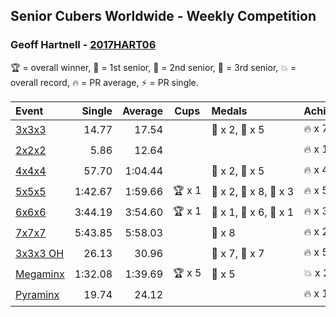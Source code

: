 ## Senior Cubers Worldwide - Weekly Competition
### Geoff Hartnell - [2017HART06](https://www.worldcubeassociation.org/persons/2017HART06)

🏆 = overall winner, 🥇 = 1st senior, 🥈 = 2nd senior, 🥉 = 3rd senior, 💥 = overall record, 🔥 = PR average, ⚡ = PR single.

| Event | Single | Average | Cups | Medals | Achievements|
| :-- | --: | --: | :--: | :-- | :-- |
| [3x3x3](geoff_hartnell/333.md) | 14.77 | 17.54 | <span style="white-space: nowrap"></span> | <span style="white-space: nowrap">🥈 x 2, 🥉 x 5</span> | <span style="white-space: nowrap">🔥 x 7, ⚡ x 4</span> |
| [2x2x2](geoff_hartnell/222.md) | 5.86 | 12.64 | <span style="white-space: nowrap"></span> | <span style="white-space: nowrap"></span> | <span style="white-space: nowrap">🔥 x 1, ⚡ x 1</span> |
| [4x4x4](geoff_hartnell/444.md) | 57.70 | 1:04.44 | <span style="white-space: nowrap"></span> | <span style="white-space: nowrap">🥈 x 2, 🥉 x 5</span> | <span style="white-space: nowrap">🔥 x 4, ⚡ x 5</span> |
| [5x5x5](geoff_hartnell/555.md) | 1:42.67 | 1:59.66 | <span style="white-space: nowrap">🏆 x 1</span> | <span style="white-space: nowrap">🥇 x 2, 🥈 x 8, 🥉 x 3</span> | <span style="white-space: nowrap">🔥 x 5, ⚡ x 4</span> |
| [6x6x6](geoff_hartnell/666.md) | 3:44.19 | 3:54.60 | <span style="white-space: nowrap">🏆 x 1</span> | <span style="white-space: nowrap">🥇 x 1, 🥈 x 6, 🥉 x 1</span> | <span style="white-space: nowrap">🔥 x 3, ⚡ x 2</span> |
| [7x7x7](geoff_hartnell/777.md) | 5:43.85 | 5:58.03 | <span style="white-space: nowrap"></span> | <span style="white-space: nowrap">🥈 x 8</span> | <span style="white-space: nowrap">🔥 x 2, ⚡ x 2</span> |
| [3x3x3 OH](geoff_hartnell/333oh.md) | 26.13 | 30.96 | <span style="white-space: nowrap"></span> | <span style="white-space: nowrap">🥈 x 7, 🥉 x 7</span> | <span style="white-space: nowrap">🔥 x 5, ⚡ x 4</span> |
| [Megaminx](geoff_hartnell/minx.md) | 1:32.08 | 1:39.69 | <span style="white-space: nowrap">🏆 x 5</span> | <span style="white-space: nowrap">🥇 x 5</span> | <span style="white-space: nowrap">💥 x 2, 🔥 x 2, ⚡ x 2</span> |
| [Pyraminx](geoff_hartnell/pyram.md) | 19.74 | 24.12 | <span style="white-space: nowrap"></span> | <span style="white-space: nowrap"></span> | <span style="white-space: nowrap">🔥 x 1, ⚡ x 1</span> |

<!-- Global site tag (gtag.js) - Google Analytics -->
<script async src="https://www.googletagmanager.com/gtag/js?id=UA-86348435-3"></script>
<script>window.dataLayer = window.dataLayer || []; function gtag() {dataLayer.push(arguments);} gtag('js', new Date()); gtag('config', 'UA-86348435-3');</script>
